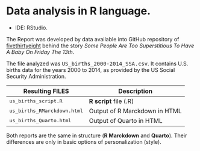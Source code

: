 # Data analysis in R language.

+ IDE: RStudio.

The Report was developed by data available into GitHub repository of [fivethirtyeight](https://github.com/fivethirtyeight/data/tree/master/births) behind the story *Some People Are Too Superstitious To Have A Baby On Friday The 13th*.

The file analyzed was <kbd>US_births_2000-2014_SSA.csv</kbd>. It contains U.S. births data for the years 2000 to 2014, as provided by the US Social Security Administration.


Resulting FILES                      | Description
-----------------------------------  | ------------------------
<kbd>us_births_script.R</kbd>        | **R script** file (.R)
<kbd>us_births_RMarckdown.html</kbd> | Output of R Marckdown in HTML
<kbd>us_births_Quarto.html</kbd>     | Output of Quarto in HTML

Both reports are the same in structure (**R Marckdown** and **Quarto**). Their differences are only in basic options of personalization (style).
